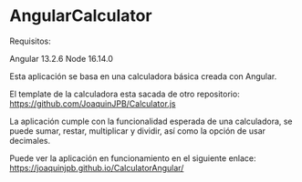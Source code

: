 # AngularCalculator

Requisitos:

Angular 13.2.6
Node 16.14.0

Esta aplicación se basa en una calculadora básica creada con Angular.

El template de la calculadora esta sacada de otro repositorio: https://github.com/JoaquinJPB/Calculator.js

La aplicación cumple con la funcionalidad esperada de una calculadora, se puede sumar, restar, multiplicar y dividir, así como la opción de usar decimales.

Puede ver la aplicación en funcionamiento en el siguiente enlace: https://joaquinjpb.github.io/CalculatorAngular/

